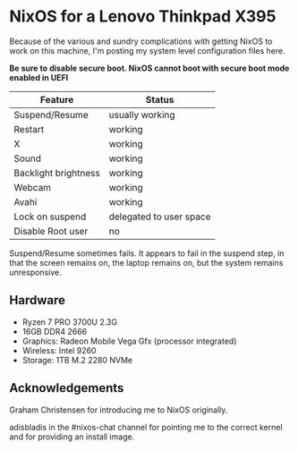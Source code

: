 # NixOS for a Lenovo Thinkpad X395

Because of the various and sundry complications with getting NixOS to work on this machine, I'm posting my system level configuration files here.

**Be sure to disable secure boot. NixOS cannot boot with secure boot mode enabled in UEFI**

| Feature              | Status  |
| -------------------- | ------- |
| Suspend/Resume       | usually working |
| Restart              | working |
| X                    | working |
| Sound                | working |
| Backlight brightness | working |
| Webcam               | working |
| Avahi                | working |
| Lock on suspend      | delegated to user space |
| Disable Root user    | no      |

Suspend/Resume sometimes fails. It appears to fail in the suspend step, in that the screen remains on, the laptop remains on, but the system remains unresponsive.

## Hardware

* Ryzen 7 PRO 3700U 2.3G
* 16GB DDR4 2666
* Graphics: Radeon Mobile Vega Gfx (processor integrated)
* Wireless: Intel 9260
* Storage: 1TB M.2 2280 NVMe

## Acknowledgements

Graham Christensen for introducing me to NixOS originally.

adisbladis in the #nixos-chat channel for pointing me to the correct kernel and for providing an install image.

